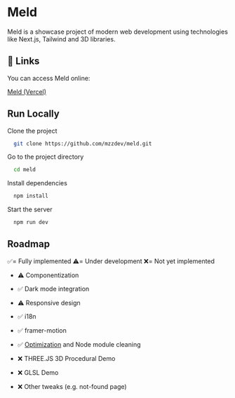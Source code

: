 # Meld

Meld is a showcase project of modern web development using technologies like Next.js, Tailwind and 3D libraries.


## 🔗 Links

You can access Meld online:

[Meld (Vercel)](https://meld-mu.vercel.app/)


## Run Locally

Clone the project

```bash
  git clone https://github.com/mzzdev/meld.git
```

Go to the project directory

```bash
  cd meld
```

Install dependencies

```bash
  npm install
```

Start the server

```bash
  npm run dev
```

## Roadmap

✅= Fully implemented
⚠️= Under development
❌= Not yet implemented


- ⚠️ Componentization

- ✅ Dark mode integration

- ⚠️ Responsive design

- ✅ i18n

- ✅ framer-motion

- ✅ [Optimization](https://nextjs.org/docs/app/building-your-application/optimizing) and Node module cleaning

- ❌ THREE.JS 3D Procedural Demo

- ❌ GLSL Demo

- ❌ Other tweaks (e.g. not-found page)